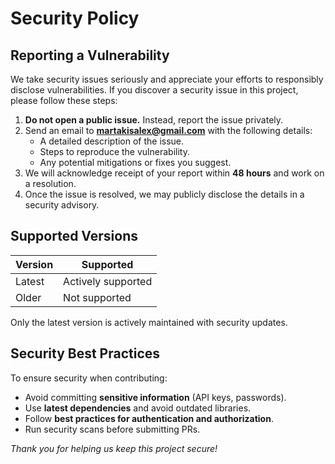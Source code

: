 # Security Policy

## Reporting a Vulnerability

We take security issues seriously and appreciate your efforts to responsibly disclose vulnerabilities. If you discover a security issue in this project, please follow these steps:

1. **Do not open a public issue.** Instead, report the issue privately.
2. Send an email to **martakisalex@gmail.com** with the following details:
   - A detailed description of the issue.
   - Steps to reproduce the vulnerability.
   - Any potential mitigations or fixes you suggest.
3. We will acknowledge receipt of your report within **48 hours** and work on a resolution.
4. Once the issue is resolved, we may publicly disclose the details in a security advisory.

## Supported Versions

| Version | Supported |
|---------|-----------|
| Latest  | Actively supported |
| Older   | Not supported |

Only the latest version is actively maintained with security updates.

## Security Best Practices

To ensure security when contributing:

- Avoid committing **sensitive information** (API keys, passwords).
- Use **latest dependencies** and avoid outdated libraries.
- Follow **best practices for authentication and authorization**.
- Run security scans before submitting PRs.

*Thank you for helping us keep this project secure!*
